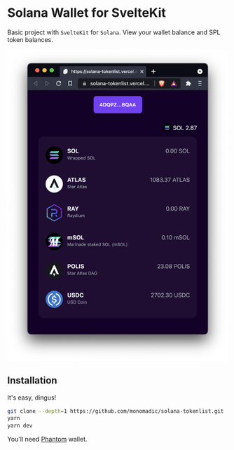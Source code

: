 # Solana Wallet for SvelteKit

Basic project with `SvelteKit` for `Solana`. View your wallet balance and SPL token balances.

![Screenshot](static/screenshot.png)

## Installation

It's easy, dingus!

``` bash
git clone --depth=1 https://github.com/monomadic/solana-tokenlist.git
yarn
yarn dev
```

You'll need [Phantom](https://phantom.app/) wallet.
